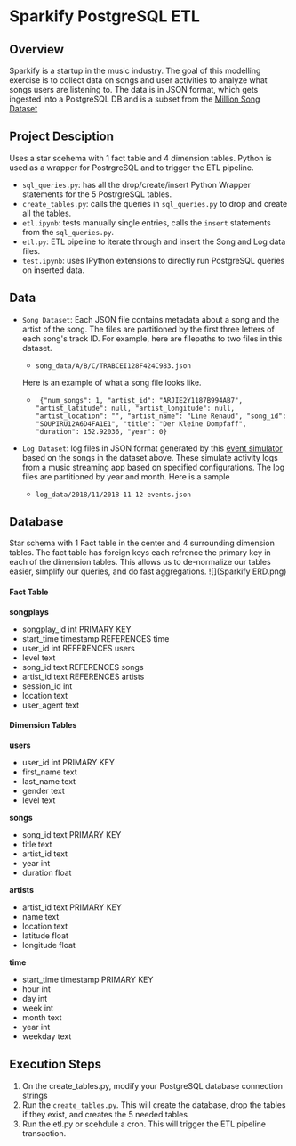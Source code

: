 # Sparkify PostgreSQL ETL

## Overview
Sparkify is a startup in the music industry. The goal of this modelling exercise is to collect data on songs and user activities to analyze what songs users are listening to. The data is in JSON format, which gets ingested into a PostgreSQL DB and is a subset from the [Million Song Dataset](http://millionsongdataset.com/)

## Project Desciption
Uses a star scehema with 1 fact table and 4 dimension tables. Python is used as a wrapper for PostrgreSQL and to trigger the ETL pipeline.
  - `sql_queries.py`: has all the drop/create/insert Python Wrapper statements for the 5 PostrgreSQL tables.
  - `create_tables.py`: calls the queries in `sql_queries.py` to drop and create all the tables.
  - `etl.ipynb`: tests manually single entries, calls the `insert` statements from the `sql_queries.py`.
  - `etl.py`: ETL pipeline to iterate through and insert the Song and Log data files. 
  - `test.ipynb`: uses IPython extensions to directly run PostgreSQL queries on inserted data.

## Data
- `Song Dataset`: Each JSON file contains metadata about a song and the artist of the song. The files are partitioned by the first three letters of each song's track ID. For example, here are filepaths to two files in this dataset.
    -     song_data/A/B/C/TRABCEI128F424C983.json 
    Here is an example of what a song file  looks like. 
    -      {"num_songs": 1, "artist_id": "ARJIE2Y1187B994AB7", "artist_latitude": null, "artist_longitude": null, "artist_location": "", "artist_name": "Line Renaud", "song_id": "SOUPIRU12A6D4FA1E1", "title": "Der Kleine Dompfaff", "duration": 152.92036, "year": 0}
 -   `Log Dataset`: log files in JSON format generated by this [event simulator](https://github.com/Interana/eventsim) based on the songs in the dataset above. These simulate activity logs from a music streaming app based on specified configurations. The log files are partitioned by year and month. Here is a sample
     -     log_data/2018/11/2018-11-12-events.json

## Database
Star schema with 1 Fact table in the center and 4 surrounding dimension tables.
The fact table has foreign keys each refrence the primary key in each of the dimension tables. This allows us to de-normalize our tables easier, simplify our queries, and do fast aggregations. 
![](Sparkify ERD.png)

#### Fact Table
**songplays**
- songplay_id int PRIMARY KEY 
- start_time timestamp REFERENCES time
- user_id int REFERENCES users
- level text 
- song_id text REFERENCES songs
- artist_id text REFERENCES artists
- session_id int
- location text
- user_agent text

#### Dimension Tables
**users**
- user_id int PRIMARY KEY
- first_name text 
- last_name text 
- gender text 
- level text

**songs**
- song_id text PRIMARY KEY
- title text
- artist_id text
- year int
- duration float

**artists**
- artist_id text PRIMARY KEY
- name text
- location text
- latitude float 
- longitude float

**time**
- start_time timestamp PRIMARY KEY
- hour int
- day int
- week int
- month text
- year int
- weekday text   

## Execution Steps
1. On the create_tables.py, modify your PostgreSQL database connection strings
2. Run the `create_tables.py`. This will create the database, drop the tables if they exist, and creates the 5 needed tables
3. Run the etl.py or scehdule a cron. This will trigger the ETL pipeline transaction. 

